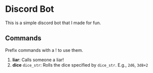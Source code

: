 # Discord Bot

This is a simple discord bot that I made for fun.

## Commands
Prefix commands with a ! to use them.
1. **liar**: Calls someone a liar!
1. **dice** `dice_str`: Rolls the dice specified by `dice_str`. E.g., `2d6`, `3d8+2`